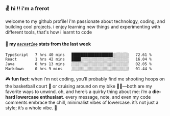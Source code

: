 ### ✌️ hi !! i'm a frerot

welcome to my github profile! i'm passionate about technology, coding, and
building cool projects. i enjoy learning new things and experimenting with
different tools, that's how i learnt to code

#### 📡 my [_`hackatime`_](https://waka.hackclub.com/) stats from the last week

<!--START_SECTION:waka-->

```txt
TypeScript   7 hrs 40 mins   ██████████████████░░░░░░░   72.61 %
React        1 hrs 42 mins   ████░░░░░░░░░░░░░░░░░░░░░   16.04 %
Java         0 hrs 13 mins   ░░░░░░░░░░░░░░░░░░░░░░░░░   02.05 %
Markdown     0 hrs 9 mins    ░░░░░░░░░░░░░░░░░░░░░░░░░   01.44 %
```

<!--END_SECTION:waka-->

🎮 **fun fact**: when i’m not coding, you’ll probably find me shooting hoops on
the basketball court 🏀 or cruising around on my bike 🚴‍♂️—both are my favorite
ways to unwind. oh, and here’s a quirky thing about me: i’m a **die-hard
lowercase enthusiast**. every message, note, and even my code comments embrace
the chill, minimalist vibes of lowercase. it’s not just a style; it’s a whole
vibe. 🤘
